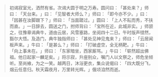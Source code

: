 > 初谒寂室光，洒然有省。次谒大圆于明之万寿。圆问曰：​「甚处来？​」师曰：​「天台来。​」曰：​「见智者大师么？​」师曰：​「即今亦不少。​」曰：​「因甚在汝脚跟下？​」师曰：​「当面蹉过。​」圆曰：​「上人不耘而秀，不扶而直。​」一日辞去，圆送之门，拊师背曰：​「宝所在近，此城非实。​」师颔之，往豫章谒典牛，道由云居，风雪塞路，坐阅四十二日。午时版声铿然，豁尔大悟。及造门，典牛独指师曰：​「甚处见神见鬼来？​」师曰：​「云居闻板声来。​」牛曰：​「是甚么？​」师曰：​「打破虚空，全无柄靶。​」牛曰：​「向上事未在。​」师曰：​「东家暗坐，西家厮骂。​」牛曰：​「崭然超出佛祖。他日起家一麟足矣。​」将示寂，升座别众，嘱门人以文祭之，师危坐倾听。至尚飨，为之一笑。越两日，沐浴更衣，集众说偈曰：​「四大既分飞，烟云任意归。秋天霜夜月，万里转光辉。​」俄顷洎然而逝。


